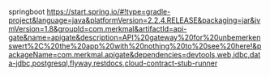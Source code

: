 springboot
https://start.spring.io/#!type=gradle-project&language=java&platformVersion=2.2.4.RELEASE&packaging=jar&jvmVersion=1.8&groupId=com.merkmal&artifactId=api-gate&name=apigate&description=API%20gateway%20for%20unbemerkenswert%2C%20the%20app%20with%20nothing%20to%20see%20here!&packageName=com.merkmal.apigate&dependencies=devtools,web,jdbc,data-jdbc,postgresql,flyway,restdocs,cloud-contract-stub-runner
